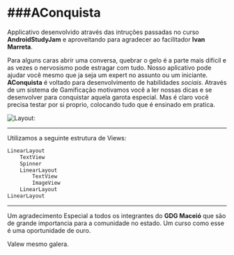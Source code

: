 ###AConquista
=====
Applicativo desenvolvido através das intruções passadas no curso **AndroidStudyJam** e aproveitando para agradecer ao facilitador **Ivan Marreta**.

Para alguns caras abrir uma conversa, quebrar o gelo é a parte mais dificil e as vezes o nervosismo pode estragar com tudo. Nosso aplicativo pode ajudar você mesmo que ja seja um expert no assunto ou um iniciante.
**AConquista** é voltado para desenvolvimento de habilidades *sociais*.
Através de um sistema de Gamificação motivamos você a ler nossas dicas e se desenvolver para conquistar aquela garota especial.
Mas é claro você precisa testar por si proprio, colocando tudo que é ensinado em pratica.

![Layout:](https://trello-attachments.s3.amazonaws.com/56664782f97a05141ac6c85b/525x841/b2a15d022c0e84ab53d1d893c247f776/layout.png) 

-----

Utilizamos a seguinte estrutura de Views:

```xml
LinearLayout
	TextView
	Spinner
	LinearLayout
		TextView
		ImageView
	LinearLayout
LinearLayout
```


-----
Um agradecimento Especial a todos os integrantes do **GDG Maceió** que são de grande importancia para a comunidade no estado. 
Um curso como esse é uma oportunidade de ouro. 

Valew mesmo galera.






